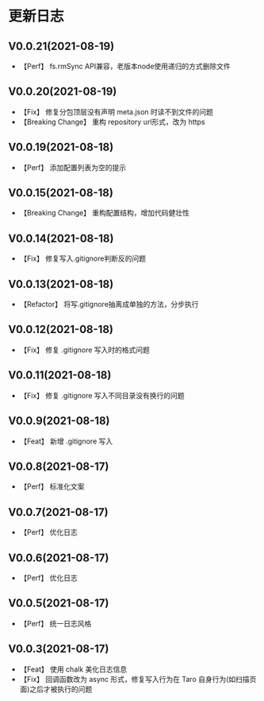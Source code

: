 # 更新日志

## V0.0.21(2021-08-19)

- 【Perf】 fs.rmSync API兼容，老版本node使用递归的方式删除文件

## V0.0.20(2021-08-19)

- 【Fix】 修复分包顶层没有声明 meta.json 时读不到文件的问题 
- 【Breaking Change】 重构 repository url形式，改为 https

## V0.0.19(2021-08-18)

- 【Perf】 添加配置列表为空的提示

## V0.0.15(2021-08-18)

- 【Breaking Change】 重构配置结构，增加代码健壮性

## V0.0.14(2021-08-18)

- 【Fix】 修复写入.gitignore判断反的问题

## V0.0.13(2021-08-18)

- 【Refactor】 将写.gitignore抽离成单独的方法，分步执行

## V0.0.12(2021-08-18)

- 【Fix】 修复 .gitignore 写入时的格式问题

## V0.0.11(2021-08-18)

- 【Fix】 修复 .gitignore 写入不同目录没有换行的问题

## V0.0.9(2021-08-18)

- 【Feat】 新增 .gitignore 写入

## V0.0.8(2021-08-17)

- 【Perf】 标准化文案

## V0.0.7(2021-08-17)

- 【Perf】 优化日志

## V0.0.6(2021-08-17)

- 【Perf】 优化日志

## V0.0.5(2021-08-17)

- 【Perf】 统一日志风格

## V0.0.3(2021-08-17)

- 【Feat】 使用 chalk 美化日志信息
- 【Fix】 回调函数改为 async 形式，修复写入行为在 Taro 自身行为(如扫描页面)之后才被执行的问题
